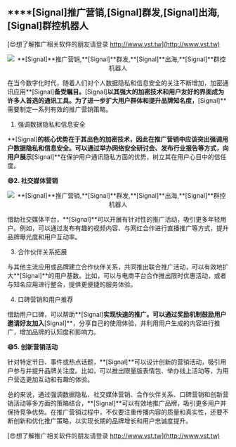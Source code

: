 ## ****[Signal]**推广营销,**[Signal]**群发,**[Signal]**出海,**[Signal]**群控机器人**

[😍想了解推广相关软件的朋友请登录 http://www.vst.tw](http://www.vst.tw)

 <center><img src="https://vst.tw/MP4/tuiguang/png/0.png" alt="**[Signal]**推广营销,**[Signal]**群发,**[Signal]**出海,**[Signal]**群控机器人"></center>

在当今数字化时代，随着人们对个人数据隐私和信息安全的关注不断增加，加密通讯应用**[Signal]**备受瞩目。**[Signal]**以其强大的加密技术和用户友好的界面成为许多人首选的通讯工具。为了进一步扩大用户群体和提升品牌知名度，**[Signal]**需要制定一系列有效的推广营销策略。

1. 强调数据隐私和信息安全

**[Signal]**的核心优势在于其出色的加密技术，因此在推广营销中应该突出强调用户数据隐私和信息安全。可以通过举办网络安全研讨会、发布行业报告等方式，向用户展示**[Signal]**在保护用户通讯隐私方面的优势，树立其在用户心目中的信任度。

**😄2. 社交媒体营销**

 <center><img src="https://vst.tw/MP4/tuiguang/png/2.png" alt="**[Signal]**推广营销,**[Signal]**群发,**[Signal]**出海,**[Signal]**群控机器人"></center>

借助社交媒体平台，**[Signal]**可以开展有针对性的推广活动，吸引更多年轻用户。例如，可以通过发布有趣的视频内容、与网红合作进行直播推广等方式，提升品牌曝光度和用户互动率。

3. 合作伙伴关系拓展

与其他主流应用或品牌建立合作伙伴关系，共同推出联合推广活动，可以有效地扩大**[Signal]**的用户基数。比如，可以与电商平台合作推出限时优惠活动，或者与知名应用进行整合，提供更便捷的服务体验。

4. 口碑营销和用户推荐

借助用户口碑，可以帮助**[Signal]**实现快速的推广。可以通过奖励机制鼓励用户邀请好友加入**[Signal]**，分享自己的使用体验，并利用用户生成的内容进行推广，增加品牌的认知度和影响力。

**😄5. 创新营销活动**

针对特定节日、事件或热点话题，**[Signal]**可以设计创新的营销活动，吸引用户参与并提升品牌关注度。比如，可以推出限量版表情包、举办线上活动等，为用户营造更加互动和有趣的体验。

总的来说，通过强调数据隐私、社交媒体营销、合作伙伴关系、口碑营销和创新营销活动等多方面的策略结合，**[Signal]**可以有效地推广品牌，吸引更多用户并保持竞争优势。在推广营销过程中，不仅要注重传播内容的质量和真实性，还要不断创新和优化推广策略，以实现长期的品牌增长和用户忠诚度提升。

[😍想了解推广相关软件的朋友请登录 http://www.vst.tw](http://www.vst.tw)



